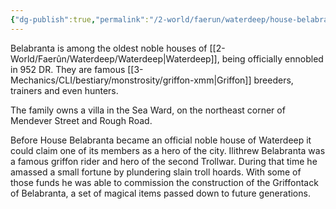 ```yaml
---
{"dg-publish":true,"permalink":"/2-world/faerun/waterdeep/house-belabranta/","created":"2025-02-22T23:49:01.548-05:00","updated":"2025-02-24T20:32:40.426-05:00"}
---
```


Belabranta is among the oldest noble houses of [[2-World/Faerûn/Waterdeep/Waterdeep\|Waterdeep]], being officially ennobled in 952 DR. They are famous [[3-Mechanics/CLI/bestiary/monstrosity/griffon-xmm\|Griffon]] breeders, trainers and even hunters.

The family owns a villa in the Sea Ward, on the northeast corner of Mendever Street and Rough Road.

Before House Belabranta became an official noble house of Waterdeep it could claim one of its members as a hero of the city. Ilithrew Belabranta was a famous griffon rider and hero of the second Trollwar. During that time he amassed a small fortune by plundering slain troll hoards. With some of those funds he was able to commission the construction of the Griffontack of Belabranta, a set of magical items passed down to future generations.